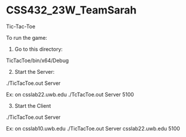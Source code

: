 # CSS432_23W_TeamSarah


Tic-Tac-Toe


To run the game: 

1. Go to this directory: 

TicTacToe/bin/x64/Debug

2. Start the Server: 

./TicTacToe.out Server <port> 

Ex: on csslab22.uwb.edu
    ./TcTacToe.out Server 5100


3. Start the Client 

./TicTacToe.out Server <host name server is running on> <port>

Ex: on csslab10.uwb.edu
    ./TicTacToe.out Server csslab22.uwb.edu 5100




